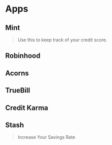 # Apps

## Mint

>Use this to keep track of your credit score.

## Robinhood

## Acorns

## TrueBill

## Credit Karma

## Stash

>Increase Your Savings Rate